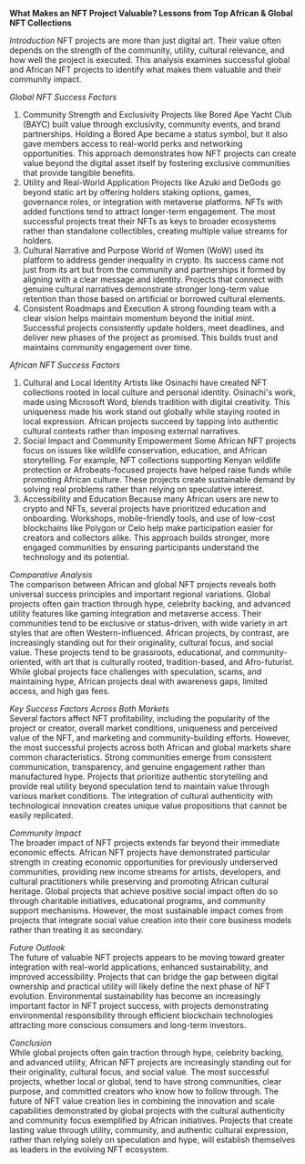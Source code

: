 **What Makes an NFT Project Valuable?
Lessons from Top African & Global NFT Collections**

_Introduction_
NFT projects are more than just digital art. Their value often depends on the strength of the community, utility, cultural relevance, and how well the project is executed. This analysis examines successful global and African NFT projects to identify what makes them valuable and their community impact.

_Global NFT Success Factors_
1. Community Strength and Exclusivity
Projects like Bored Ape Yacht Club (BAYC) built value through exclusivity, community events, and brand partnerships. Holding a Bored Ape became a status symbol, but it also gave members access to real-world perks and networking opportunities. This approach demonstrates how NFT projects can create value beyond the digital asset itself by fostering exclusive communities that provide tangible benefits.  
2. Utility and Real-World Application
Projects like Azuki and DeGods go beyond static art by offering holders staking options, games, governance roles, or integration with metaverse platforms. NFTs with added functions tend to attract longer-term engagement. The most successful projects treat their NFTs as keys to broader ecosystems rather than standalone collectibles, creating multiple value streams for holders.  
3. Cultural Narrative and Purpose
World of Women (WoW) used its platform to address gender inequality in crypto. Its success came not just from its art but from the community and partnerships it formed by aligning with a clear message and identity. Projects that connect with genuine cultural narratives demonstrate stronger long-term value retention than those based on artificial or borrowed cultural elements.  
4. Consistent Roadmaps and Execution
A strong founding team with a clear vision helps maintain momentum beyond the initial mint. Successful projects consistently update holders, meet deadlines, and deliver new phases of the project as promised. This builds trust and maintains community engagement over time.

_African NFT Success Factors_
1. Cultural and Local Identity
Artists like Osinachi have created NFT collections rooted in local culture and personal identity. Osinachi's work, made using Microsoft Word, blends tradition with digital creativity. This uniqueness made his work stand out globally while staying rooted in local expression. African projects succeed by tapping into authentic cultural contexts rather than imposing external narratives.
2. Social Impact and Community Empowerment
Some African NFT projects focus on issues like wildlife conservation, education, and African storytelling. For example, NFT collections supporting Kenyan wildlife protection or Afrobeats-focused projects have helped raise funds while promoting African culture. These projects create sustainable demand by solving real problems rather than relying on speculative interest.
3. Accessibility and Education
Because many African users are new to crypto and NFTs, several projects have prioritized education and onboarding. Workshops, mobile-friendly tools, and use of low-cost blockchains like Polygon or Celo help make participation easier for creators and collectors alike. This approach builds stronger, more engaged communities by ensuring participants understand the technology and its potential.

_Comparative Analysis_  
The comparison between African and global NFT projects reveals both universal success principles and important regional variations. Global projects often gain traction through hype, celebrity backing, and advanced utility features like gaming integration and metaverse access. Their communities tend to be exclusive or status-driven, with wide variety in art styles that are often Western-influenced.
African projects, by contrast, are increasingly standing out for their originality, cultural focus, and social value. These projects tend to be grassroots, educational, and community-oriented, with art that is culturally rooted, tradition-based, and Afro-futurist. While global projects face challenges with speculation, scams, and maintaining hype, African projects deal with awareness gaps, limited access, and high gas fees.

_Key Success Factors Across Both Markets_  
Several factors affect NFT profitability, including the popularity of the project or creator, overall market conditions, uniqueness and perceived value of the NFT, and marketing and community-building efforts. However, the most successful projects across both African and global markets share common characteristics.
Strong communities emerge from consistent communication, transparency, and genuine engagement rather than manufactured hype. Projects that prioritize authentic storytelling and provide real utility beyond speculation tend to maintain value through various market conditions. The integration of cultural authenticity with technological innovation creates unique value propositions that cannot be easily replicated.

_Community Impact_  
The broader impact of NFT projects extends far beyond their immediate economic effects. African NFT projects have demonstrated particular strength in creating economic opportunities for previously underserved communities, providing new income streams for artists, developers, and cultural practitioners while preserving and promoting African cultural heritage.
Global projects that achieve positive social impact often do so through charitable initiatives, educational programs, and community support mechanisms. However, the most sustainable impact comes from projects that integrate social value creation into their core business models rather than treating it as secondary.

_Future Outlook_  
The future of valuable NFT projects appears to be moving toward greater integration with real-world applications, enhanced sustainability, and improved accessibility. Projects that can bridge the gap between digital ownership and practical utility will likely define the next phase of NFT evolution.
Environmental sustainability has become an increasingly important factor in NFT project success, with projects demonstrating environmental responsibility through efficient blockchain technologies attracting more conscious consumers and long-term investors.

_Conclusion_  
While global projects often gain traction through hype, celebrity backing, and advanced utility, African NFT projects are increasingly standing out for their originality, cultural focus, and social value. The most successful projects, whether local or global, tend to have strong communities, clear purpose, and committed creators who know how to follow through.
The future of NFT value creation lies in combining the innovation and scale capabilities demonstrated by global projects with the cultural authenticity and community focus exemplified by African initiatives. Projects that create lasting value through utility, community, and authentic cultural expression, rather than relying solely on speculation and hype, will establish themselves as leaders in the evolving NFT ecosystem.
